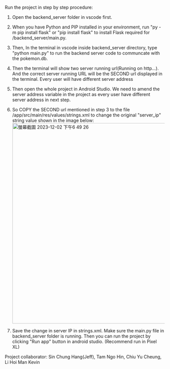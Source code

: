 
Run the project in step by step procedure:

1. Open the backend_server folder in vscode first.
2. When you have Python and PIP installed in your environment, run "py -m pip install flask" or "pip install flask" to install Flask required for /backend_server/main.py.
3. Then, In the terminal in vscode inside backend_server directory, type "python main.py" to run the backend server code to communcate with the pokemon.db. 
4. Then the terminal will show two server running url(Running on http...). And the correct server running URL will be the SECOND url displayed in the terminal. Every user will have different server address
5. Then open the whole project in Android Studio. We need to amend the server address variable in the project as every user have different server address in next step.
6. So COPY the SECOND url mentioned in step 3 to the file /app/src/main/res/values/strings.xml to change the original "server_ip" string value shown in the image below:
   <img width="631" alt="螢幕截圖 2023-12-02 下午6 49 26" src="https://github.com/jeff-sinn/Pokemon-game-Android-app-with-crypto-feature/assets/100022332/f3ab5d55-293e-4c61-8428-93a0c85f8d6c">


7. Save the change in server IP in strings.xml. Make sure the main.py file in backend_server folder is running. Then you can run the project by clicking "Run app" button in android studio. (Recommend run in Pixel XL)

Project collaborator: Sin Chung Hang(Jeff), Tam Ngo Hin, Chiu Yu Cheung, Li Hoi Man Kevin
